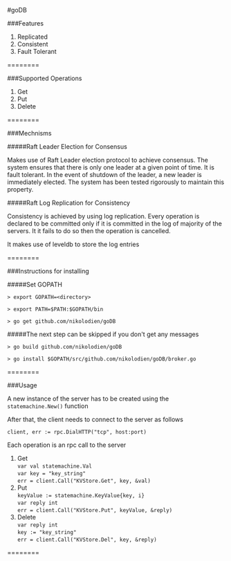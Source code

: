 #goDB

###Features

1. Replicated
2. Consistent
3. Fault Tolerant

========

###Supported Operations

1. Get
2. Put
3. Delete

========

###Mechnisms 

#####Raft Leader Election for Consensus

Makes use of Raft Leader election protocol to achieve consensus. The system ensures that there is only one leader at a given point of time. It is fault tolerant. In the event of shutdown of the leader, a new leader is immediately elected. The system has been tested rigorously to maintain this property.

#####Raft Log Replication for Consistency

Consistency is achieved by using log replication. Every operation is declared to be committed only if it is committed in the log of majority of the servers. It it fails to do so then the operation is cancelled.

It makes use of leveldb to store the log entries

========

###Instructions for installing

#####Set GOPATH

``> export GOPATH=<directory>``

``> export PATH=$PATH:$GOPATH/bin``

``> go get github.com/nikolodien/goDB``

#####The next step can be skipped if you don't get any messages

``> go build github.com/nikolodien/goDB``

``> go install $GOPATH/src/github.com/nikolodien/goDB/broker.go``

========

###Usage

A new instance of the server has to be created using the <code>statemachine.New()</code> function

After that, the client needs to connect to the server as follows

<code>client, err := rpc.DialHTTP("tcp", host:port)</code>

Each operation is an rpc call to the server

1. Get  
    <code>var val statemachine.Val</code>  
		<code>var key = "key_string"</code>  
		<code>err = client.Call("KVStore.Get", key, &val)</code>  
2. Put   
    <code>keyValue := statemachine.KeyValue{key, i}</code>  
		<code>var reply int</code>  
		<code>err = client.Call("KVStore.Put", keyValue, &reply)</code>  
3. Delete  
    <code>var reply int</code>  
    <code>key := "key_string"</code>  
		<code>err = client.Call("KVStore.Del", key, &reply)</code>  

========
